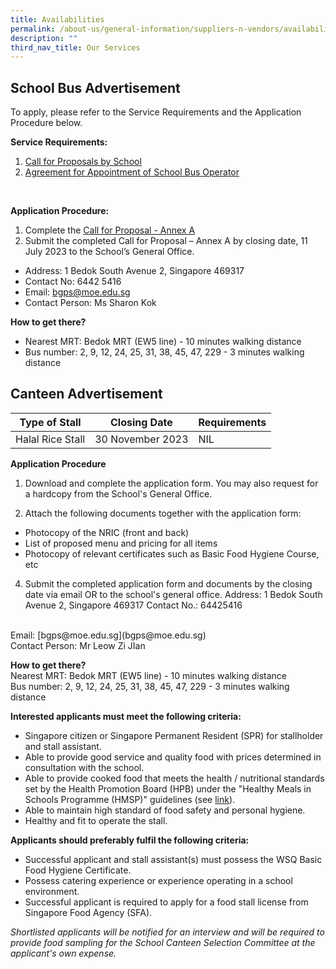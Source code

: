 ```yaml
---
title: Availabilities
permalink: /about-us/general-information/suppliers-n-vendors/availabilities/
description: ""
third_nav_title: Our Services
---
```

## School Bus Advertisement
To apply, please refer to the Service Requirements and the Application Procedure below. <br>

**Service Requirements:**
1. [Call for Proposals by School](/files/call%20for%20proposals%20by%20school%202.pdf)
2. [Agreement for Appointment of School Bus Operator](/files/agreement%20for%20appointment%20of%20school%20bus%20operator.pdf)
<br>

**Application Procedure:**
1. Complete the [Call for Proposal - Annex A](/files/call%20for%20proposal%20-%20annex%20a.pdf)
2. Submit the completed Call for Proposal – Annex A by closing date, 11 July 2023 to the School’s General Office.
* Address: 1 Bedok South Avenue 2, Singapore 469317
* Contact No: 6442 5416
* Email: bgps@moe.edu.sg
* Contact Person: Ms Sharon Kok

**How to get there?**
* Nearest MRT: Bedok MRT (EW5 line) - 10 minutes walking distance
* Bus number: 2, 9, 12, 24, 25, 31, 38, 45, 47, 229 - 3 minutes walking distance

## Canteen Advertisement

| Type of Stall | Closing Date | Requirements |
| -------- | -------- | -------- |
| Halal Rice Stall     | 30 November 2023     | NIL     |

**Application Procedure**<br>
1. Download and complete the application form. You may also request for a hardcopy from the School's General Office.
[](/files/application%20for%20canteen%20stall.pdf)

3. Attach the following documents together with the application form: 
- Photocopy of the NRIC (front and back) 
- List of proposed menu and pricing for all items 
- Photocopy of relevant certificates such as Basic Food Hygiene Course, etc 
4. Submit the completed application form and documents by the closing date via email OR to the school's general office. 
Address: 1 Bedok South Avenue 2, Singapore 469317
Contact No.: 64425416
<br>
Email: [bgps@moe.edu.sg](bgps@moe.edu.sg)<br>
Contact Person: Mr Leow Zi JIan

**How to get there?**<br>
Nearest MRT: Bedok MRT (EW5 line) - 10 minutes walking distance<br>
Bus number: 2, 9, 12, 24, 25, 31, 38, 45, 47, 229 - 3 minutes walking distance

**Interested applicants must meet the following criteria:**
* Singapore citizen or Singapore Permanent Resident (SPR) for stallholder and stall assistant.
* Able to provide good service and quality food with prices determined in consultation with the school.
* Able to provide cooked food that meets the health / nutritional standards set by the Health Promotion Board (HPB) under the "Healthy Meals in Schools Programme (HMSP)" guidelines (see [link](https://www.hpb.gov.sg/schools/school-programmes/healthy-meals-in-schools-programme)).
* Able to maintain high standard of food safety and personal hygiene.
* Healthy and fit to operate the stall.


**Applicants should preferably fulfil the following criteria:**
* Successful applicant and stall assistant(s) must possess the WSQ Basic Food Hygiene Certificate.
* Possess catering experience or experience operating in a school environment.
* Successful applicant is required to apply for a food stall license from Singapore Food Agency (SFA).

*Shortlisted applicants will be notified for an interview and will be required to provide food sampling for the School Canteen Selection Committee at the applicant's own expense.*